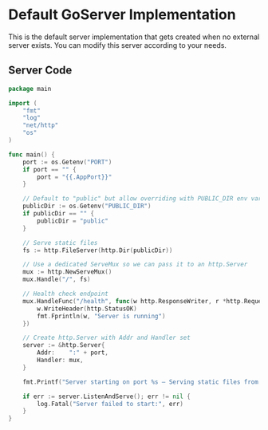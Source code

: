 # Default GoServer Implementation

This is the default server implementation that gets created when no external server exists.
You can modify this server according to your needs.

## Server Code

```go
package main

import (
    "fmt"
    "log"
    "net/http"
    "os"
)

func main() {
    port := os.Getenv("PORT")
    if port == "" {
        port = "{{.AppPort}}"
    }

    // Default to "public" but allow overriding with PUBLIC_DIR env var
    publicDir := os.Getenv("PUBLIC_DIR")
    if publicDir == "" {
        publicDir = "public"
    }

    // Serve static files
    fs := http.FileServer(http.Dir(publicDir))

    // Use a dedicated ServeMux so we can pass it to an http.Server
    mux := http.NewServeMux()
    mux.Handle("/", fs)

    // Health check endpoint
    mux.HandleFunc("/health", func(w http.ResponseWriter, r *http.Request) {
        w.WriteHeader(http.StatusOK)
        fmt.Fprintln(w, "Server is running")
    })

    // Create http.Server with Addr and Handler set
    server := &http.Server{
        Addr:    ":" + port,
        Handler: mux,
    }

    fmt.Printf("Server starting on port %s — Serving static files from: %s\n", port, publicDir)

    if err := server.ListenAndServe(); err != nil {
        log.Fatal("Server failed to start:", err)
    }
}
```
